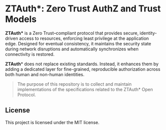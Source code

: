 # ZTAuth*: Zero Trust AuthZ and Trust Models

**ZTAuth\*** is a Zero Trust–compliant protocol that provides secure, identity-driven access to resources, enforcing least privilege at the application edge. Designed for eventual consistency, it maintains the security state during network disruptions and automatically synchronizes when connectivity is restored.

**ZTAuth*** does not replace existing standards. Instead, it enhances them by adding a dedicated layer for fine-grained, reproducible authorization across both human and non-human identities.

> The purpose of this repository is to collect and maintain implementations of the specifications related to the ZTAuth* Open Protocol.

## License

This project is licensed under the MIT license.
